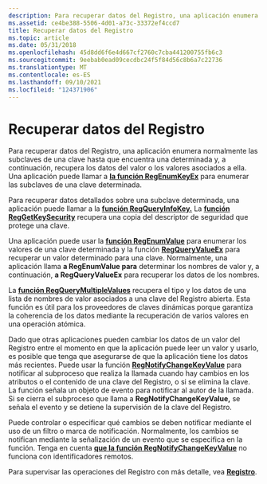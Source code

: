 ```yaml
---
description: Para recuperar datos del Registro, una aplicación enumera normalmente las subclaves de una clave hasta que encuentra una determinada y, a continuación, recupera los datos del valor o los valores asociados a ella.
ms.assetid: ce4be388-5506-4d01-a73c-33372ef4ccd7
title: Recuperar datos del Registro
ms.topic: article
ms.date: 05/31/2018
ms.openlocfilehash: 45d8dd6f6e4d667cf2760c7cba441200755fb6c3
ms.sourcegitcommit: 9eebab0ead09cecdbc24f5f84d56c8b6a7c22736
ms.translationtype: MT
ms.contentlocale: es-ES
ms.lasthandoff: 09/10/2021
ms.locfileid: "124371906"
---
```

# <a name="retrieving-data-from-the-registry"></a>Recuperar datos del Registro

Para recuperar datos del Registro, una aplicación enumera normalmente las subclaves de una clave hasta que encuentra una determinada y, a continuación, recupera los datos del valor o los valores asociados a ella. Una aplicación puede llamar a [**la función RegEnumKeyEx**](/windows/desktop/api/Winreg/nf-winreg-regenumkeyexa) para enumerar las subclaves de una clave determinada.

Para recuperar datos detallados sobre una subclave determinada, una aplicación puede llamar a la [**función RegQueryInfoKey.**](/windows/desktop/api/Winreg/nf-winreg-regqueryinfokeya) La [**función RegGetKeySecurity**](/windows/desktop/api/winreg/nf-winreg-reggetkeysecurity) recupera una copia del descriptor de seguridad que protege una clave.

Una aplicación puede usar la [**función RegEnumValue**](/windows/desktop/api/Winreg/nf-winreg-regenumvaluea) para enumerar los valores de una clave determinada y la función [**RegQueryValueEx**](/windows/desktop/api/Winreg/nf-winreg-regqueryvalueexa) para recuperar un valor determinado para una clave. Normalmente, una aplicación llama **a RegEnumValue para** determinar los nombres de valor y, a continuación, **a RegQueryValueEx** para recuperar los datos de los nombres.

La [**función RegQueryMultipleValues**](/windows/desktop/api/Winreg/nf-winreg-regquerymultiplevaluesa) recupera el tipo y los datos de una lista de nombres de valor asociados a una clave del Registro abierta. Esta función es útil para los proveedores de claves dinámicas porque garantiza la coherencia de los datos mediante la recuperación de varios valores en una operación atómica.

Dado que otras aplicaciones pueden cambiar los datos de un valor del Registro entre el momento en que la aplicación puede leer un valor y usarlo, es posible que tenga que asegurarse de que la aplicación tiene los datos más recientes. Puede usar la función [**RegNotifyChangeKeyValue**](/windows/desktop/api/Winreg/nf-winreg-regnotifychangekeyvalue) para notificar al subproceso que realiza la llamada cuando hay cambios en los atributos o el contenido de una clave del Registro, o si se elimina la clave. La función señala un objeto de evento para notificar al autor de la llamada. Si se cierra el subproceso que llama a **RegNotifyChangeKeyValue,** se señala el evento y se detiene la supervisión de la clave del Registro.

Puede controlar o especificar qué cambios se deben notificar mediante el uso de un filtro o marca de notificación. Normalmente, los cambios se notifican mediante la señalización de un evento que se especifica en la función. Tenga en cuenta [**que la función RegNotifyChangeKeyValue**](/windows/desktop/api/Winreg/nf-winreg-regnotifychangekeyvalue) no funciona con identificadores remotos.

Para supervisar las operaciones del Registro con más detalle, vea [**Registro**](/windows/desktop/ETW/registry).

 

 
